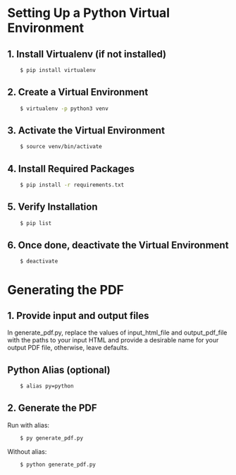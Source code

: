 # Setting Up a Python Virtual Environment

## 1. Install Virtualenv (if not installed)

```bash
    $ pip install virtualenv
```

## 2. Create a Virtual Environment

```bash
    $ virtualenv -p python3 venv
```

## 3. Activate the Virtual Environment

```bash
    $ source venv/bin/activate
```

## 4. Install Required Packages

```bash
    $ pip install -r requirements.txt
```

## 5. Verify Installation

```bash
    $ pip list
```

## 6. Once done, deactivate the Virtual Environment

```bash   
    $ deactivate
```

# Generating the PDF 

## 1. Provide input and output files 

In generate_pdf.py, replace the values of input_html_file and output_pdf_file with the paths to your input HTML and provide a desirable name for your output PDF file, otherwise, leave defaults. 

## Python Alias (optional)

```bash 
    $ alias py=python
``` 

## 2. Generate the PDF 

Run with alias: 

```bash 
    $ py generate_pdf.py
```

Without alias: 

```bash 
    $ python generate_pdf.py
```





